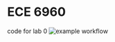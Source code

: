 # ECE 6960
code for lab 0
![example workflow](https://github.com/Fredware/ece-6960-lab-00/actions/workflows/main.yml/badge.svg)
